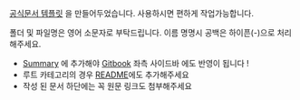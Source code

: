 [공식문서 템플릿](/document-tempalte) 을 만들어두었습니다. 사용하시면 편하게 작업가능합니다.

폴더 및 파일명은 영어 소문자로 부탁드립니다.
이름 명명시 공백은 하이픈(-)으로 처리해주세요.

- [Summary](SUMMARY.md) 에 추가해야 [Gitbook](https://rkdehddud96s-personal-organizati.gitbook.io/document#app-frameworks) 좌측 사이드바 에도 반영이 됩니다 !
- 루트 카테고리의 경우 [README](README.md)에도 추가해주세요
- 작성 된 문서 하단에는 꼭 원문 링크도 첨부해주세요
